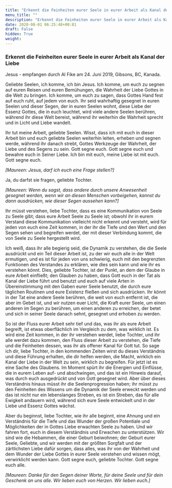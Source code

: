 ```yaml
---
title: "Erkennt die Feinheiten eurer Seele in eurer Arbeit als Kanal der Liebe"
menu_title: ""
description: "Erkennt die Feinheiten eurer Seele in eurer Arbeit als Kanal der Liebe"
date: 2020-08-01 06:25:48+00:81
draft: False
hidden: True
weight:
---
```

### Erkennt die Feinheiten eurer Seele in eurer Arbeit als Kanal der Liebe

Jesus - empfangen durch Al Fike am 24. Juni 2019, Gibsons, BC, Kanada.

Geliebte Seelen, ich komme, ich bin Jesus. Ich komme, um euch zu segnen auf euren Reisen und euren Bemühungen, die Wahrheit der Liebe Gottes in die Welt zu bringen. Ich komme, um euch zu sagen, dass Gottes Hand fest auf euch ruht, auf jedem von euch. Ihr seid wahrhaftig gesegnet in euren Seelen und dieser Segen, der in euren Seelen wohnt, diese Liebe der Essenz Gottes, die in euch leuchtet, wird viele andere Seelen berühren, während ihr diese Welt bereist, während ihr weiterhin die Wahrheit sprecht und in Licht und Liebe wandelt.

Ihr tut meine Arbeit, geliebte Seelen. Wisst, dass ich mit euch in dieser Arbeit bin und euch geliebte Seelen weiterhin leiten, erheben und segnen werde, während ihr danach strebt, Gottes Werkzeuge der Wahrheit, der Liebe und des Segens zu sein. Gott segne euch. Gott segne euch und bewahre euch in Seiner Liebe. Ich bin mit euch, meine Liebe ist mit euch. Gott segne euch.

*[Maureen: Jesus, darf ich euch eine Frage stellen?]*

Ja, du darfst sie fragen, geliebte Tochter.

*[Maureen: Wenn du sagst, dass andere durch unsere Anwesenheit gesegnet werden, wenn wir an diesen Menschen vorbeigehen, kannst du dann ausdrücken, wie dieser Segen aussehen kann?]*

Ihr müsst verstehen, liebe Tochter, dass es eine Kommunikation von Seele zu Seele gibt; dass eure Arbeit Seele zu Seele ist; obwohl ihr in eurem Verstand diese Kommunikation vielleicht nicht erkennt und versteht, wird für jeden von euch eine Zeit kommen, in der ihr die Tiefe und den Wert und den Segen sehen und begreifen werdet, der mit dieser Verbindung kommt, die von Seele zu Seele hergestellt wird.

Ich weiß, dass ihr alle begierig seid, die Dynamik zu verstehen, die die Seele ausdrückt und ein Teil dieser Arbeit ist, zu der wir euch alle in der Welt ermutigen, und es ist für jeden von uns schwierig, euch mit den begrenzten Funktionen des Verstandes zu erklären, wie dies sein kann und wie ihr es verstehen könnt. Dies, geliebte Tochter, ist der Punkt, an dem der Glaube in eure Arbeit einfließt; den Glauben zu haben, dass Gott euch in der Tat als Kanal der Liebe führt und benutzt und euch auf viele Arten in Übereinstimmung mit den Gaben eurer Seele benutzt, die durch eure täglichen Routinen und eure Existenz fließen und sich ausdrücken. Ihr könnt in der Tat eine andere Seele berühren, die weit von euch entfernt ist, die aber im Gebet ist, und wir nutzen euer Licht, die Kraft eurer Seele, um einen anderen im Segen zu berühren, um einen anderen zu erreichen, der betet und sich in seiner Seele danach sehnt, gesegnet und erhoben zu werden.

So ist der Fluss eurer Arbeit sehr tief und das, was ihr als eure Arbeit begreift, ist etwas oberflächlich im Vergleich zu dem, was wirklich ist. Es wird eine Zeit kommen, in der ihr verstehen werdet, liebe Tochter, und ihr alle werdet dazu kommen, den Fluss dieser Arbeit zu verstehen, die Tiefe und die Feinheiten dessen, was ihr als offener Kanal für Gott tut. So sage ich dir, liebe Tochter, in den kommenden Zeiten wirst du dieses Verständnis und diese Führung erhalten, die dir helfen werden, die Macht, wirklich ein Kanal der Liebe in der Welt zu sein, wirklich zu begreifen. Für jetzt ist es eine Sache des Glaubens. Im Moment spürt ihr die Energien und Einflüsse, die in eurem Leben auf- und abschwingen, und das ist ein Hinweis darauf, was durch euch ausgedrückt und von Gott gesegnet wird. Aber über dieses Verständnis hinaus müsst ihr die Seelenprogression haben; ihr müsst zu den Feinheiten des Wissens um die Dynamik der Seele erweckt werden und das ist nicht nur ein lebenslanges Streben, es ist ein Streben, das für alle Ewigkeit andauern wird, während sich eure Seele entwickelt und in der Liebe und Essenz Gottes wächst.

Aber du beginnst, liebe Tochter, wie ihr alle beginnt, eine Ahnung und ein Verständnis für die Tiefe und das Wunder der großen Potentiale und Möglichkeiten der in Gottes Liebe erwachten Seele zu haben. Und wir fahren fort, euch in diesem Verständnis und Erwachen zu unterstützen. Wir sind wie die Hebammen, die einer Geburt beiwohnen; der Geburt eurer Seele, Geliebte, und wir werden mit der größten Sorgfalt und der zärtlichsten Liebe dafür sorgen, dass alles, was ihr von der Wahrheit und dem Wunder der Liebe Gottes in eurer Seele verstehen und wissen mögt, verwirklicht werden kann. Gott segne euch, geliebte Tochter. Gott segne euch alle.

*[Maureen: Danke für den Segen deiner Worte, für deine Seele und für dein Geschenk an uns alle. Wir lieben euch von Herzen. Wir lieben euch.]*
